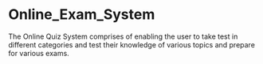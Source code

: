# Online_Exam_System
The Online Quiz System comprises of enabling the user to take test in different categories and test their knowledge of various topics and prepare for various exams.
